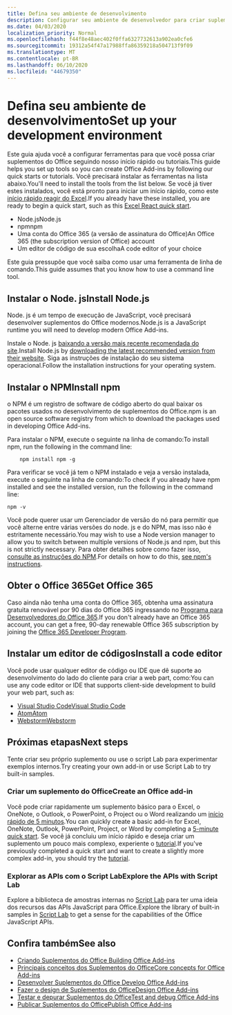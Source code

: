 ```yaml
---
title: Defina seu ambiente de desenvolvimento
description: Configurar seu ambiente de desenvolvedor para criar suplementos do Office
ms.date: 04/03/2020
localization_priority: Normal
ms.openlocfilehash: f44f8e48aec402f0ffa6327732613a902ea0cfe6
ms.sourcegitcommit: 19312a54f47a17988ffa86359218a504713f9f09
ms.translationtype: MT
ms.contentlocale: pt-BR
ms.lasthandoff: 06/10/2020
ms.locfileid: "44679350"
---
```

# <a name="set-up-your-development-environment"></a><span data-ttu-id="dc9b1-103">Defina seu ambiente de desenvolvimento</span><span class="sxs-lookup"><span data-stu-id="dc9b1-103">Set up your development environment</span></span>

<span data-ttu-id="dc9b1-104">Este guia ajuda você a configurar ferramentas para que você possa criar suplementos do Office seguindo nosso início rápido ou tutoriais.</span><span class="sxs-lookup"><span data-stu-id="dc9b1-104">This guide helps you set up tools so you can create Office Add-ins by following our quick starts or tutorials.</span></span> <span data-ttu-id="dc9b1-105">Você precisará instalar as ferramentas na lista abaixo.</span><span class="sxs-lookup"><span data-stu-id="dc9b1-105">You'll need to install the tools from the list below.</span></span> <span data-ttu-id="dc9b1-106">Se você já tiver estes instalados, você está pronto para iniciar um início rápido, como este [início rápido reagir do Excel](../quickstarts/excel-quickstart-react.md).</span><span class="sxs-lookup"><span data-stu-id="dc9b1-106">If you already have these installed, you are ready to begin a quick start, such as this [Excel React quick start](../quickstarts/excel-quickstart-react.md).</span></span>

- <span data-ttu-id="dc9b1-107">Node.js</span><span class="sxs-lookup"><span data-stu-id="dc9b1-107">Node.js</span></span>
- <span data-ttu-id="dc9b1-108">npm</span><span class="sxs-lookup"><span data-stu-id="dc9b1-108">npm</span></span>
- <span data-ttu-id="dc9b1-109">Uma conta do Office 365 (a versão de assinatura do Office)</span><span class="sxs-lookup"><span data-stu-id="dc9b1-109">An Office 365 (the subscription version of Office) account</span></span>
- <span data-ttu-id="dc9b1-110">Um editor de código de sua escolha</span><span class="sxs-lookup"><span data-stu-id="dc9b1-110">A code editor of your choice</span></span>

<span data-ttu-id="dc9b1-111">Este guia pressupõe que você saiba como usar uma ferramenta de linha de comando.</span><span class="sxs-lookup"><span data-stu-id="dc9b1-111">This guide assumes that you know how to use a command line tool.</span></span> 

## <a name="install-nodejs"></a><span data-ttu-id="dc9b1-112">Instalar o Node. js</span><span class="sxs-lookup"><span data-stu-id="dc9b1-112">Install Node.js</span></span>

<span data-ttu-id="dc9b1-113">Node. js é um tempo de execução de JavaScript, você precisará desenvolver suplementos do Office modernos.</span><span class="sxs-lookup"><span data-stu-id="dc9b1-113">Node.js is a JavaScript runtime you will need to develop modern Office Add-ins.</span></span>

<span data-ttu-id="dc9b1-114">Instale o Node. js [baixando a versão mais recente recomendada do site](https://nodejs.org).</span><span class="sxs-lookup"><span data-stu-id="dc9b1-114">Install Node.js by [downloading the latest recommended version from their website](https://nodejs.org).</span></span> <span data-ttu-id="dc9b1-115">Siga as instruções de instalação do seu sistema operacional.</span><span class="sxs-lookup"><span data-stu-id="dc9b1-115">Follow the installation instructions for your operating system.</span></span>

## <a name="install-npm"></a><span data-ttu-id="dc9b1-116">Instalar o NPM</span><span class="sxs-lookup"><span data-stu-id="dc9b1-116">Install npm</span></span>

<span data-ttu-id="dc9b1-117">o NPM é um registro de software de código aberto do qual baixar os pacotes usados no desenvolvimento de suplementos do Office.</span><span class="sxs-lookup"><span data-stu-id="dc9b1-117">npm is an open source software registry from which to download the packages used in developing Office Add-ins.</span></span>

<span data-ttu-id="dc9b1-118">Para instalar o NPM, execute o seguinte na linha de comando:</span><span class="sxs-lookup"><span data-stu-id="dc9b1-118">To install npm, run the following in the command line:</span></span>

```command&nbsp;line
    npm install npm -g
```

<span data-ttu-id="dc9b1-119">Para verificar se você já tem o NPM instalado e veja a versão instalada, execute o seguinte na linha de comando:</span><span class="sxs-lookup"><span data-stu-id="dc9b1-119">To check if you already have npm installed and see the installed version, run the following in the command line:</span></span>

```command&nbsp;line
npm -v
```

<span data-ttu-id="dc9b1-120">Você pode querer usar um Gerenciador de versão do nó para permitir que você alterne entre várias versões do node. js e do NPM, mas isso não é estritamente necessário.</span><span class="sxs-lookup"><span data-stu-id="dc9b1-120">You may wish to use a Node version manager to allow you to switch between multiple versions of Node.js and npm, but this is not strictly necessary.</span></span> <span data-ttu-id="dc9b1-121">Para obter detalhes sobre como fazer isso, [consulte as instruções do NPM](https://docs.npmjs.com/downloading-and-installing-node-js-and-npm).</span><span class="sxs-lookup"><span data-stu-id="dc9b1-121">For details on how to do this, [see npm's instructions](https://docs.npmjs.com/downloading-and-installing-node-js-and-npm).</span></span>

## <a name="get-office-365"></a><span data-ttu-id="dc9b1-122">Obter o Office 365</span><span class="sxs-lookup"><span data-stu-id="dc9b1-122">Get Office 365</span></span>

<span data-ttu-id="dc9b1-123">Caso ainda não tenha uma conta do Office 365, obtenha uma assinatura gratuita renovável por 90 dias do Office 365 ingressando no [Programa para Desenvolvedores do Office 365](https://developer.microsoft.com/office/dev-program).</span><span class="sxs-lookup"><span data-stu-id="dc9b1-123">If you don't already have an Office 365 account, you can get a free, 90-day renewable Office 365 subscription by joining the [Office 365 Developer Program](https://developer.microsoft.com/office/dev-program).</span></span>

## <a name="install-a-code-editor"></a><span data-ttu-id="dc9b1-124">Instalar um editor de códigos</span><span class="sxs-lookup"><span data-stu-id="dc9b1-124">Install a code editor</span></span>

<span data-ttu-id="dc9b1-125">Você pode usar qualquer editor de código ou IDE que dê suporte ao desenvolvimento do lado do cliente para criar a web part, como:</span><span class="sxs-lookup"><span data-stu-id="dc9b1-125">You can use any code editor or IDE that supports client-side development to build your web part, such as:</span></span>

- [<span data-ttu-id="dc9b1-126">Visual Studio Code</span><span class="sxs-lookup"><span data-stu-id="dc9b1-126">Visual Studio Code</span></span>](https://code.visualstudio.com/)
- [<span data-ttu-id="dc9b1-127">Atom</span><span class="sxs-lookup"><span data-stu-id="dc9b1-127">Atom</span></span>](https://atom.io)
- [<span data-ttu-id="dc9b1-128">Webstorm</span><span class="sxs-lookup"><span data-stu-id="dc9b1-128">Webstorm</span></span>](https://www.jetbrains.com/webstorm)

## <a name="next-steps"></a><span data-ttu-id="dc9b1-129">Próximas etapas</span><span class="sxs-lookup"><span data-stu-id="dc9b1-129">Next steps</span></span>

<span data-ttu-id="dc9b1-130">Tente criar seu próprio suplemento ou use o script Lab para experimentar exemplos internos.</span><span class="sxs-lookup"><span data-stu-id="dc9b1-130">Try creating your own add-in or use Script Lab to try built-in samples.</span></span>

### <a name="create-an-office-add-in"></a><span data-ttu-id="dc9b1-131">Criar um suplemento do Office</span><span class="sxs-lookup"><span data-stu-id="dc9b1-131">Create an Office add-in</span></span>

<span data-ttu-id="dc9b1-132">Você pode criar rapidamente um suplemento básico para o Excel, o OneNote, o Outlook, o PowerPoint, o Project ou o Word realizando um [início rápido de 5 minutos](/office/dev/add-ins/).</span><span class="sxs-lookup"><span data-stu-id="dc9b1-132">You can quickly create a basic add-in for Excel, OneNote, Outlook, PowerPoint, Project, or Word by completing a [5-minute quick start](/office/dev/add-ins/).</span></span> <span data-ttu-id="dc9b1-133">Se você já concluiu um início rápido e deseja criar um suplemento um pouco mais complexo, experiente o [tutorial](/office/dev/add-ins/).</span><span class="sxs-lookup"><span data-stu-id="dc9b1-133">If you've previously completed a quick start and want to create a slightly more complex add-in, you should try the [tutorial](/office/dev/add-ins/).</span></span>

### <a name="explore-the-apis-with-script-lab"></a><span data-ttu-id="dc9b1-134">Explorar as APIs com o Script Lab</span><span class="sxs-lookup"><span data-stu-id="dc9b1-134">Explore the APIs with Script Lab</span></span>

<span data-ttu-id="dc9b1-135">Explore a biblioteca de amostras internas no [Script Lab](explore-with-script-lab.md) para ter uma ideia dos recursos das APIs JavaScript para Office.</span><span class="sxs-lookup"><span data-stu-id="dc9b1-135">Explore the library of built-in samples in [Script Lab](explore-with-script-lab.md) to get a sense for the capabilities of the Office JavaScript APIs.</span></span>

## <a name="see-also"></a><span data-ttu-id="dc9b1-136">Confira também</span><span class="sxs-lookup"><span data-stu-id="dc9b1-136">See also</span></span>

- [<span data-ttu-id="dc9b1-137">Criando Suplementos do Office </span><span class="sxs-lookup"><span data-stu-id="dc9b1-137">Building Office Add-ins</span></span>](../overview/office-add-ins-fundamentals.md)
- [<span data-ttu-id="dc9b1-138">Principais conceitos dos Suplementos do Office</span><span class="sxs-lookup"><span data-stu-id="dc9b1-138">Core concepts for Office Add-ins</span></span>](../overview/core-concepts-office-add-ins.md)
- [<span data-ttu-id="dc9b1-139">Desenvolver Suplementos do Office </span><span class="sxs-lookup"><span data-stu-id="dc9b1-139">Develop Office Add-ins</span></span>](../develop/develop-overview.md)
- [<span data-ttu-id="dc9b1-140">Fazer o design de Suplementos do Office</span><span class="sxs-lookup"><span data-stu-id="dc9b1-140">Design Office Add-ins</span></span>](../design/add-in-design.md)
- [<span data-ttu-id="dc9b1-141">Testar e depurar Suplementos do Office</span><span class="sxs-lookup"><span data-stu-id="dc9b1-141">Test and debug Office Add-ins</span></span>](../testing/test-debug-office-add-ins.md)
- [<span data-ttu-id="dc9b1-142">Publicar Suplementos do Office</span><span class="sxs-lookup"><span data-stu-id="dc9b1-142">Publish Office Add-ins</span></span>](../publish/publish.md)
